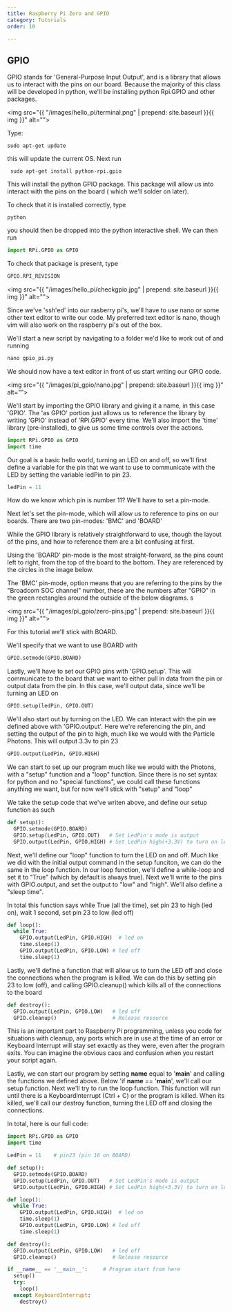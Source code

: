 ```yaml
---
title: Raspberry Pi Zero and GPIO
category: Tutorials
order: 10

---
```


## GPIO

GPIO stands for 'General-Purpose Input Output', and is a library that allows us to interact with the pins on our board. Because the majority of this class will be developed in python, we'll be installing python Rpi.GPIO and other packages.

<img src="{{ "/images/hello_pi/terminal.png" | prepend: site.baseurl }}{{ img }}" alt="">

Type:

```
sudo apt-get update
```

this will update the current OS. Next run

```
 sudo apt-get install python-rpi.gpio 
```

This will install the python GPIO package. This package will allow us into interact with the pins on the board ( which we'll solder on later).

To check that it is installed correctly, type

```
python
```

you should then be dropped into the python interactive shell. We can then run

```python
import RPi.GPIO as GPIO
```

To check that package is present, type

```python
GPIO.RPI_REVISION
```

<img src="{{ "/images/hello_pi/checkgpio.jpg" | prepend: site.baseurl }}{{ img }}" alt="">

Since we've 'ssh'ed' into our rasberry pi's, we'll have to use nano or some other text editor to write our code. My preferred text editor is nano, though vim will also work on the raspberry pi's out of the box. 

We'll start a new script by navigating to a folder we'd like to work out of and running

```python
nano gpio_pi.py 
```

We should now have a text editor in front of us start writing our GPIO code. 

<img src="{{ "/images/pi_gpio/nano.jpg" | prepend: site.baseurl }}{{ img }}" alt="">

We'll start by importing the GPIO library and giving it a name, in this case 'GPIO'. The 'as GPIO' portion just allows us to reference the library by writing 'GPIO' instead of 'RPi.GPIO' every time. We'll also import the 'time' library (pre-installed), to give us some time controls over the actions.

```python
import RPi.GPIO as GPIO
import time
```

Our goal is a basic hello world, turning an LED on and off, so we'll first define a variable for the pin that we want to use to communicate with the LED by setting the variable ledPin to pin 23.

```python
ledPin = 11
```


How do we know which pin is number 11? We'll have to set a pin-mode.

Next let's set the pin-mode, which will allow us to reference to pins on our boards. There are two pin-modes: 'BMC' and 'BOARD'

While the GPIO library is relatively straightforward to use, though the layout of the pins, and how to reference them are a bit confusing at first. 

Using the 'BOARD' pin-mode is the most straight-forward, as the pins count left to right, from the top of the board to the bottom. They are referenced by the circles in the image below.

The 'BMC' pin-mode, option means that you are referring to the pins by the "Broadcom SOC channel" number, these are the numbers after "GPIO" in the green rectangles around the outside of the below diagrams. s

<img src="{{ "/images/pi_gpio/zero-pins.jpg" | prepend: site.baseurl }}{{ img }}" alt="">

For this tutorial we'll stick with BOARD. 

We'll specify that we want to use BOARD with

```python
GPIO.setmode(GPIO.BOARD)
```

Lastly, we'll have to set our GPIO pins with 'GPIO.setup'. This will communicate to the board that we want to  either pull in data from the pin or output data from the pin. In this case, we'll output data, since we'll be turning an LED on

```python
GPIO.setup(ledPin, GPIO.OUT)
```


We'll also start out by turning on the LED. We can interact with the pin we defined above with 'GPIO.output'. Here we're referencing the pin, and setting the output of the pin to high, much like we would with the Particle Photons. This will output 3.3v to pin 23

```python
GPIO.output(LedPin, GPIO.HIGH)
```

We can start to set up our program much like we would with the Photons, with a "setup" function and a "loop" function. Since there is no set syntax for python and no "special functions", we could call these functions anything we want, but for now we'll stick with "setup" and "loop"

We take the setup code that we've writen above, and define our setup function as such

```python
def setup():
  GPIO.setmode(GPIO.BOARD)       
  GPIO.setup(LedPin, GPIO.OUT)   # Set LedPin's mode is output
  GPIO.output(LedPin, GPIO.HIGH) # Set LedPin high(+3.3V) to turn on led
```

Next, we'll define our "loop" function to turn the LED on and off. Much like we did with the initial output command in the setup funciton, we can do the same in the loop function. In our loop function, we'll define a while-loop and set it to "True" (which by default is always true). Next we'll write to the pins with GPIO.output, and set the output to "low" and "high". We'll also define a "sleep time". 

In total this function says while True (all the time), set pin 23 to high (led on), wait 1 second, set pin 23 to low (led off)

```python
def loop():
  while True:
    GPIO.output(LedPin, GPIO.HIGH)  # led on
    time.sleep(1)
    GPIO.output(LedPin, GPIO.LOW) # led off
    time.sleep(1)
```


Lastly, we'll define a function that will allow us to turn the LED off and close the connections when the program is killed. We can do this by setting pin 23 to low (off), and calling GPIO.cleanup() which kills all of the connections to the board

```python
def destroy():
  GPIO.output(LedPin, GPIO.LOW)   # led off
  GPIO.cleanup()                  # Release resource
```

This is an important part to Raspberry Pi programming, unless you code for situations with cleanup, any ports which are in use at the time of an error or Keyboard Interrupt will stay set exactly as they were, even after the program exits. You can imagine the obvious caos and confusion when you restart your script again.

Lastly, we can start our program by setting __name__ equal to '__main__' and calling the functions we defined above. Below 'if __name__ == '__main__', we'll call our setup function. Next we'll try to run the loop function. This function will run until there is a KeyboardInterrupt (Ctrl + C) or the program is killed. When its killed, we'll call our destroy function, turning the LED off and closing the connections. 

In total, here is our full code:

```python
import RPi.GPIO as GPIO
import time

LedPin = 11    # pin23 (pin 16 on BOARD)

def setup():
  GPIO.setmode(GPIO.BOARD)       
  GPIO.setup(LedPin, GPIO.OUT)   # Set LedPin's mode is output
  GPIO.output(LedPin, GPIO.HIGH) # Set LedPin high(+3.3V) to turn on led

def loop():
  while True:
    GPIO.output(LedPin, GPIO.HIGH)  # led on
    time.sleep(1)
    GPIO.output(LedPin, GPIO.LOW) # led off
    time.sleep(1)

def destroy():
  GPIO.output(LedPin, GPIO.LOW)   # led off
  GPIO.cleanup()                  # Release resource

if __name__ == '__main__':     # Program start from here
  setup()
  try:
    loop()
  except KeyboardInterrupt: 
    destroy()
```

